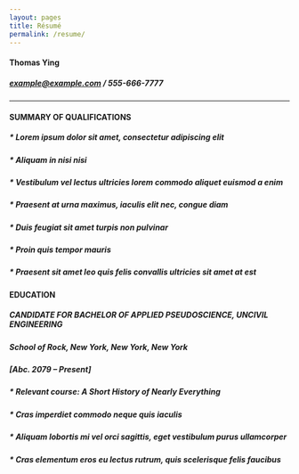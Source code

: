 ```yaml
---
layout: pages
title: Résumé
permalink: /resume/
---
```


<!--
<object width="492" height="492" type="application/pdf" data="/Resume.pdf?#view=FitH&scrollbar=0&toolbar=0&navpanes=0">
    <p><a href="/Resume.pdf">The PDF cannot be displayed. Click for alternate link.</a></p>
</object>
-->

#### Thomas Ying
##### example@example.com / 555-666-7777
***
#### SUMMARY OF QUALIFICATIONS
##### * Lorem ipsum dolor sit amet, consectetur adipiscing elit
##### * Aliquam in nisi nisi
##### * Vestibulum vel lectus ultricies lorem commodo aliquet euismod a enim
##### * Praesent at urna maximus, iaculis elit nec, congue diam
##### * Duis feugiat sit amet turpis non pulvinar
##### * Proin quis tempor mauris
##### * Praesent sit amet leo quis felis convallis ultricies sit amet at est
####
#### EDUCATION
##### CANDIDATE FOR BACHELOR OF APPLIED PSEUDOSCIENCE, UNCIVIL ENGINEERING
##### School of Rock, New York, New York, New York
##### [Abc. 2079 – Present]
##### * Relevant course: A Short History of Nearly Everything
##### * Cras imperdiet commodo neque quis iaculis
##### * Aliquam lobortis mi vel orci sagittis, eget vestibulum purus ullamcorper
##### * Cras elementum eros eu lectus rutrum, quis scelerisque felis faucibus
